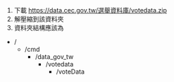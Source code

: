 

1. 下載 https://data.cec.gov.tw/選舉資料庫/votedata.zip
2. 解壓縮到該資料夾
3. 資料夾結構應該為

- /
    - /cmd
        - /data_gov_tw
            - /votedata
                - /voteData

